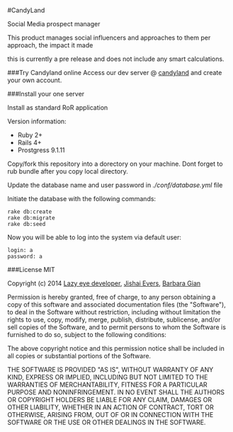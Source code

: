 #CandyLand

Social Media prospect manager

This product manages social influencers and approaches to them per approach, the impact it made

this is currently a pre release and does not include any smart calculations.


###Try Candyland online
Access our dev server @ [candyland](http://192.241.183.52) and create your own account.


###Install your one server

Install as standard RoR application

Version information:
- Ruby 2+
- Rails 4+
- Prostgress 9.1.11

Copy/fork this repository into a dorectory on your machine. Dont forget to rub bundle after you copy local directory.

Update the database name and user password in *./conf/database.yml* file

Initiate the database with the following commands:
```
rake db:create
rake db:migrate
rake db:seed
```

Now you will be able to log into the system via default user: 
```
login: a
password: a
```


###License MIT

Copyright (c) 2014 [Lazy eye developer](https://twitter.com/giladmanor), [Jishai Evers](https://twitter.com/Jishai), [Barbara Gian](https://twitter.com/barb_gian)


Permission is hereby granted, free of charge, to any person obtaining a copy of
this software and associated documentation files (the "Software"), to deal in
the Software without restriction, including without limitation the rights to
use, copy, modify, merge, publish, distribute, sublicense, and/or sell copies of
the Software, and to permit persons to whom the Software is furnished to do so,
subject to the following conditions:

The above copyright notice and this permission notice shall be included in all
copies or substantial portions of the Software.

THE SOFTWARE IS PROVIDED "AS IS", WITHOUT WARRANTY OF ANY KIND, EXPRESS OR
IMPLIED, INCLUDING BUT NOT LIMITED TO THE WARRANTIES OF MERCHANTABILITY, FITNESS
FOR A PARTICULAR PURPOSE AND NONINFRINGEMENT. IN NO EVENT SHALL THE AUTHORS OR
COPYRIGHT HOLDERS BE LIABLE FOR ANY CLAIM, DAMAGES OR OTHER LIABILITY, WHETHER
IN AN ACTION OF CONTRACT, TORT OR OTHERWISE, ARISING FROM, OUT OF OR IN
CONNECTION WITH THE SOFTWARE OR THE USE OR OTHER DEALINGS IN THE SOFTWARE.

